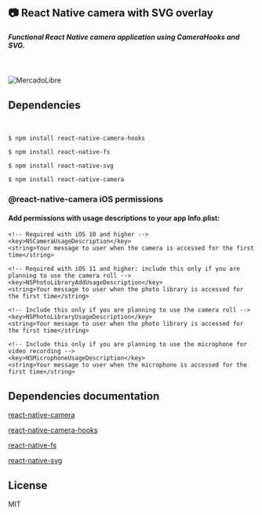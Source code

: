 ## 📷  React Native camera with SVG overlay

##### Functional React Native camera application using CameraHooks and SVG.
<br />

![MercadoLibre](https://www.dropbox.com/s/v5g9gsocynlfqkd/cameras_svg.png?raw=1)

## Dependencies
<br />

```
$ npm install react-native-camera-hooks
```
```
$ npm install react-native-fs
```
```
$ npm install react-native-svg
```
```
$ npm install react-native-camera
```

### @react-native-camera iOS permissions

#### Add permissions with usage descriptions to your app Info.plist:

```
<!-- Required with iOS 10 and higher -->
<key>NSCameraUsageDescription</key>
<string>Your message to user when the camera is accessed for the first time</string>

<!-- Required with iOS 11 and higher: include this only if you are planning to use the camera roll -->
<key>NSPhotoLibraryAddUsageDescription</key>
<string>Your message to user when the photo library is accessed for the first time</string>

<!-- Include this only if you are planning to use the camera roll -->
<key>NSPhotoLibraryUsageDescription</key>
<string>Your message to user when the photo library is accessed for the first time</string>

<!-- Include this only if you are planning to use the microphone for video recording -->
<key>NSMicrophoneUsageDescription</key>
<string>Your message to user when the microphone is accessed for the first time</string>
```

## Dependencies documentation

[react-native-camera](https://markdownlivepreview.com/)

[react-native-camera-hooks](https://markdownlivepreview.com/)

[react-native-fs](https://markdownlivepreview.com/)

[react-native-svg](https://markdownlivepreview.com/)

## License

MIT
